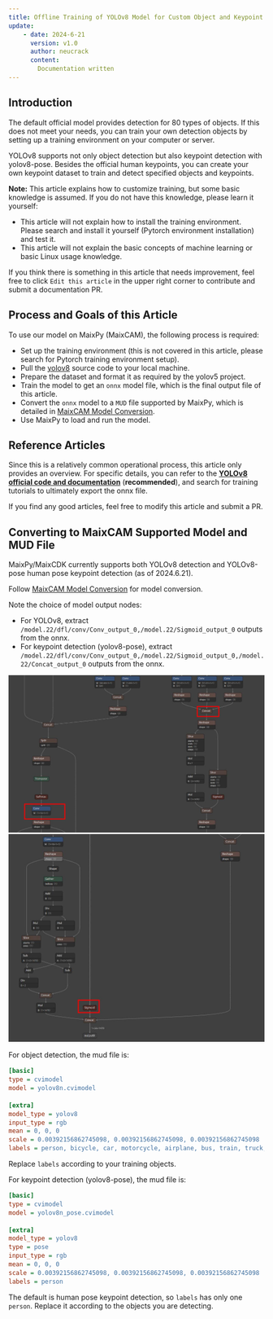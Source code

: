 ```yaml
---
title: Offline Training of YOLOv8 Model for Custom Object and Keypoint Detection with MaixPy
update:
    - date: 2024-6-21
      version: v1.0
      author: neucrack
      content:
        Documentation written
---
```


## Introduction

The default official model provides detection for 80 types of objects. If this does not meet your needs, you can train your own detection objects by setting up a training environment on your computer or server.

YOLOv8 supports not only object detection but also keypoint detection with yolov8-pose. Besides the official human keypoints, you can create your own keypoint dataset to train and detect specified objects and keypoints.

**Note:** This article explains how to customize training, but some basic knowledge is assumed. If you do not have this knowledge, please learn it yourself:
* This article will not explain how to install the training environment. Please search and install it yourself (Pytorch environment installation) and test it.
* This article will not explain the basic concepts of machine learning or basic Linux usage knowledge.

If you think there is something in this article that needs improvement, feel free to click `Edit this article` in the upper right corner to contribute and submit a documentation PR.

## Process and Goals of this Article

To use our model on MaixPy (MaixCAM), the following process is required:
* Set up the training environment (this is not covered in this article, please search for Pytorch training environment setup).
* Pull the [yolov8](https://github.com/ultralytics/ultralytics) source code to your local machine.
* Prepare the dataset and format it as required by the yolov5 project.
* Train the model to get an `onnx` model file, which is the final output file of this article.
* Convert the `onnx` model to a `MUD` file supported by MaixPy, which is detailed in [MaixCAM Model Conversion](../ai_model_converter/maixcam.md).
* Use MaixPy to load and run the model.

## Reference Articles

Since this is a relatively common operational process, this article only provides an overview. For specific details, you can refer to the **[YOLOv8 official code and documentation](https://github.com/ultralytics/ultralytics)** (**recommended**), and search for training tutorials to ultimately export the onnx file.

If you find any good articles, feel free to modify this article and submit a PR.

## Converting to MaixCAM Supported Model and MUD File

MaixPy/MaixCDK currently supports both YOLOv8 detection and YOLOv8-pose human pose keypoint detection (as of 2024.6.21).

Follow [MaixCAM Model Conversion](../ai_model_converter/maixcam.md) for model conversion.

Note the choice of model output nodes:
* For YOLOv8, extract `/model.22/dfl/conv/Conv_output_0,/model.22/Sigmoid_output_0` outputs from the onnx.
* For keypoint detection (yolov8-pose), extract `/model.22/dfl/conv/Conv_output_0,/model.22/Sigmoid_output_0,/model.22/Concat_output_0` outputs from the onnx.

![YOLOv8 Output 1](../../assets/yolov8_out1.jpg) ![YOLOv8 Output 2](../../assets/yolov8_out2.jpg)

For object detection, the mud file is:
```ini
[basic]
type = cvimodel
model = yolov8n.cvimodel

[extra]
model_type = yolov8
input_type = rgb
mean = 0, 0, 0
scale = 0.00392156862745098, 0.00392156862745098, 0.00392156862745098
labels = person, bicycle, car, motorcycle, airplane, bus, train, truck, boat, traffic light, fire hydrant, stop sign, parking meter, bench, bird, cat, dog, horse, sheep, cow, elephant, bear, zebra, giraffe, backpack, umbrella, handbag, tie, suitcase, frisbee, skis, snowboard, sports ball, kite, baseball bat, baseball glove, skateboard, surfboard, tennis racket, bottle, wine glass, cup, fork, knife, spoon, bowl, banana, apple, sandwich, orange, broccoli, carrot, hot dog, pizza, donut, cake, chair, couch, potted plant, bed, dining table, toilet, tv, laptop, mouse, remote, keyboard, cell phone, microwave, oven, toaster, sink, refrigerator, book, clock, vase, scissors, teddy bear, hair drier, toothbrush
```

Replace `labels` according to your training objects.

For keypoint detection (yolov8-pose), the mud file is:
```ini
[basic]
type = cvimodel
model = yolov8n_pose.cvimodel

[extra]
model_type = yolov8
type = pose
input_type = rgb
mean = 0, 0, 0
scale = 0.00392156862745098, 0.00392156862745098, 0.00392156862745098
labels = person
```

The default is human pose keypoint detection, so `labels` has only one `person`. Replace it according to the objects you are detecting.
